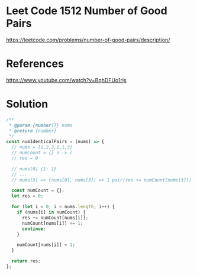 # Leet Code 1512 Number of Good Pairs

https://leetcode.com/problems/number-of-good-pairs/description/
# References

https://www.youtube.com/watch?v=BqhDFUo1rjs

# Solution

```javascript
/**
 * @param {number[]} nums
 * @return {number}
 */
const numIdenticalPairs = (nums) => {
  // nums = [1,2,3,1,1,3]
  // numCount = {} n -> c
  // res = 0

  // nums[0] {1: 1}
  // ...
  // nums[3] => (nums[0], nums[3]) => 1 pair(res += numCount[nums[3]])

  const numCount = {};
  let res = 0;

  for (let i = 0; i < nums.length; i++) {
    if (nums[i] in numCount) {
      res += numCount[nums[i]];
      numCount[nums[i]] += 1;
      continue;
    }

    numCount[nums[i]] = 1;
  }

  return res;
};
```
